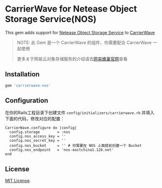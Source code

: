 # CarrierWave for Netease Object Storage Service(NOS)

This gem adds support for [Netease Object Storage Service](http://support.c.163.com/md.html#!平台服务/对象存储/产品简介/对象存储产品简介.md) to [CarrierWave](https://github.com/jnicklas/carrierwave/)

> NOTE: 此 Gem 是一个 CarrierWave 的组件，你需要配合 CarrierWave 一起使用
>
> 更多关于网易云对象存储服务的介绍请去[网易蜂巢官网](https://c.163.com/)查看


## Installation

```ruby
gem 'carrierwave-nos'
```

## Configuration

在你的Rails工程目录下创建文件 `config/initializers/carrierwave.rb` 并填入下面的代码，修改对应的配置：

```
CarrierWave.configure do |config|
  config.storage        = :nos
  config.nos_access_key = ''
  config.nos_secret_key = ''
  config.nos_bucket     = '' # 你需要在 NOS 上面提前创建一个 Bucket
  config.nos_endpoint   = 'nos-eastchina1.126.net'
end
```

## License

[MIT License](http://opensource.org/licenses/MIT).
